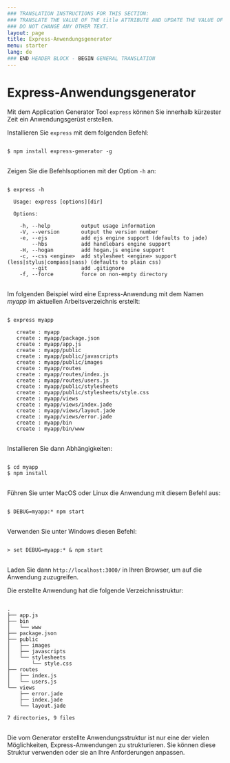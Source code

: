 ```yaml
---
### TRANSLATION INSTRUCTIONS FOR THIS SECTION:
### TRANSLATE THE VALUE OF THE title ATTRIBUTE AND UPDATE THE VALUE OF THE lang ATTRIBUTE.
### DO NOT CHANGE ANY OTHER TEXT.
layout: page
title: Express-Anwendungsgenerator
menu: starter
lang: de
### END HEADER BLOCK - BEGIN GENERAL TRANSLATION
---
```


# Express-Anwendungsgenerator

Mit dem Application Generator Tool `express` können Sie innerhalb kürzester Zeit ein Anwendungsgerüst erstellen.

Installieren Sie `express` mit dem folgenden Befehl:

<pre>
<code class="language-sh" translate="no">
$ npm install express-generator -g
</code>
</pre>

Zeigen Sie die Befehlsoptionen mit der Option `-h` an:

<pre>
<code class="language-sh" translate="no">
$ express -h

  Usage: express [options][dir]

  Options:

    -h, --help          output usage information
    -V, --version       output the version number
    -e, --ejs           add ejs engine support (defaults to jade)
        --hbs           add handlebars engine support
    -H, --hogan         add hogan.js engine support
    -c, --css &lt;engine&gt;  add stylesheet &lt;engine&gt; support (less|stylus|compass|sass) (defaults to plain css)
        --git           add .gitignore
    -f, --force         force on non-empty directory
</code>
</pre>

Im folgenden Beispiel wird eine Express-Anwendung mit dem Namen _myapp_ im aktuellen Arbeitsverzeichnis erstellt:

<pre>
<code class="language-sh" translate="no">
$ express myapp

   create : myapp
   create : myapp/package.json
   create : myapp/app.js
   create : myapp/public
   create : myapp/public/javascripts
   create : myapp/public/images
   create : myapp/routes
   create : myapp/routes/index.js
   create : myapp/routes/users.js
   create : myapp/public/stylesheets
   create : myapp/public/stylesheets/style.css
   create : myapp/views
   create : myapp/views/index.jade
   create : myapp/views/layout.jade
   create : myapp/views/error.jade
   create : myapp/bin
   create : myapp/bin/www
</code>
</pre>

Installieren Sie dann Abhängigkeiten:

<pre>
<code class="language-sh" translate="no">
$ cd myapp
$ npm install
</code>
</pre>

Führen Sie unter MacOS oder Linux die Anwendung mit diesem Befehl aus:

<pre>
<code class="language-sh" translate="no">
$ DEBUG=myapp:* npm start
</code>
</pre>

Verwenden Sie unter Windows diesen Befehl:

<pre>
<code class="language-sh" translate="no">
> set DEBUG=myapp:* & npm start
</code>
</pre>

Laden Sie dann `http://localhost:3000/` in Ihren Browser, um auf die Anwendung zuzugreifen.

Die erstellte Anwendung hat die folgende Verzeichnisstruktur:

<pre>
<code class="language-sh" translate="no">
.
├── app.js
├── bin
│   └── www
├── package.json
├── public
│   ├── images
│   ├── javascripts
│   └── stylesheets
│       └── style.css
├── routes
│   ├── index.js
│   └── users.js
└── views
    ├── error.jade
    ├── index.jade
    └── layout.jade

7 directories, 9 files
</code>
</pre>

<div class="doc-box doc-info" markdown="1">
Die vom Generator erstellte Anwendungsstruktur ist nur eine der vielen Möglichkeiten, Express-Anwendungen zu strukturieren. Sie können diese Struktur verwenden oder sie an Ihre Anforderungen anpassen.
</div>
